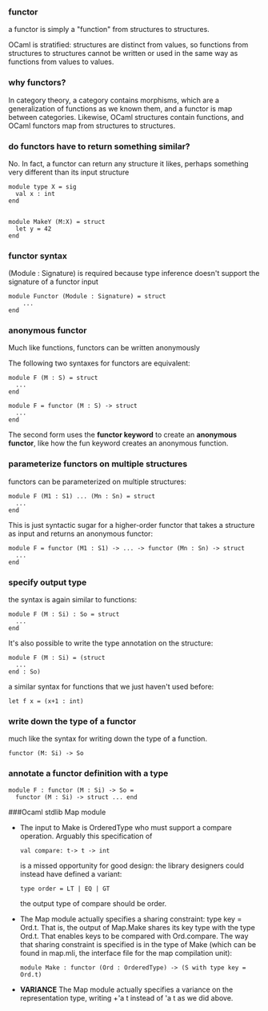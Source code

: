### functor
a functor is simply a "function" from structures to structures.

OCaml is stratified: structures are distinct from values, so functions from structures to structures cannot be written or used in the same way as functions from values to values.

### why functors?
In category theory, a category contains morphisms, which are a generalization of functions as we known them, and a functor is map between categories. Likewise, OCaml structures contain functions, and OCaml functors map from structures to structures.

### do functors have to return something similar?

No. In fact, a functor can return any structure it likes, perhaps something very different than its input structure

```
module type X = sig
  val x : int
end


module MakeY (M:X) = struct
  let y = 42
end
```

### functor syntax
(Module : Signature) is required because type inference doesn't support the signature of a functor input
```
module Functor (Module : Signature) = struct 
    ...
end
```

### anonymous functor
Much like functions, functors can be written anonymously

The following two syntaxes for functors are equivalent:
```
module F (M : S) = struct
  ...
end

module F = functor (M : S) -> struct
  ...
end
```

The second form uses the **functor keyword** to create an **anonymous functor**, like how the fun keyword creates an anonymous function.

### parameterize functors on multiple structures

functors can be parameterized on multiple structures:
```
module F (M1 : S1) ... (Mn : Sn) = struct
  ...
end
```
This is just syntactic sugar for a higher-order functor that takes a structure as input and returns an anonymous functor:
```
module F = functor (M1 : S1) -> ... -> functor (Mn : Sn) -> struct
  ...
end
```

### specify output type
the syntax is again similar to functions:
```
module F (M : Si) : So = struct
  ...
end
```
It's also possible to write the type annotation on the structure:
```
module F (M : Si) = (struct
  ...
end : So)
```
a similar syntax for functions that we just haven't used before:
```
let f x = (x+1 : int)
```

### write down the type of a functor
much like the syntax for writing down the type of a function.

```
functor (M: Si) -> So
```
### annotate a functor definition with a type
```
module F : functor (M : Si) -> So = 
  functor (M : Si) -> struct ... end
```

###Ocaml stdlib Map module
* The input to Make is OrderedType who must support a compare operation.
  Arguably this specification of 
  ```
  val compare: t-> t -> int
  ```
  is a missed opportunity for good design: the library designers could instead have defined a variant:
  ```
  type order = LT | EQ | GT
  ```
  the output type of compare should be order. 

* The Map module actually specifies a sharing constraint: type key =    Ord.t. That is, the output of Map.Make shares its key type with the type Ord.t. That enables keys to be compared with Ord.compare. The way that sharing constraint is specified is in the type of Make (which can be found in map.mli, the interface file for the map compilation unit):
  ```
  module Make : functor (Ord : OrderedType) -> (S with type key = Ord.t)
  ```

* **VARIANCE** The Map module actually specifies a variance on the representation type, writing +'a t instead of 'a t as we did above.



